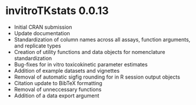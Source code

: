 # invitroTKstats 0.0.13

* Initial CRAN submission
* Update documentation
* Standardization of column names across all assays, function arguments, and replicate types
* Creation of utility functions and data objects for nomenclature standardization
* Bug-fixes for in vitro toxicokinetic parameter estimates
* Addition of example datasets and vignettes
* Removal of automatic sigfig rounding for in R session output objects
* Citation update to BibTeX formatting
* Removal of unneccessary functions
* Addition of a data export argument
